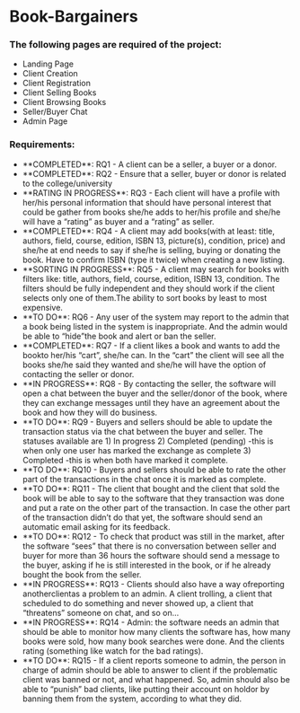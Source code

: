 # Book-Bargainers
<h3>The following pages are required of the project:</h3>
<ul>
  <li>Landing Page</li>
  <li>Client Creation</li>
  <li>Client Registration</li>
  <li>Client Selling Books</li>
  <li>Client Browsing Books</li>
  <li>Seller/Buyer Chat</li>
  <li>Admin Page</li>
 </ul>

<h3>Requirements:</h3>
<ul>
  <li>**COMPLETED**: RQ1 - A client can be a seller, a buyer or a donor.</li>
  <li>**COMPLETED**: RQ2 - Ensure that a seller, buyer or donor is related to the college/university </li>
  <li>**RATING IN PROGRESS**: RQ3 - Each client will have a profile with her/his personal information that should have personal interest that could be gather from books she/he adds to her/his profile and she/he will have a “rating” as buyer and a “rating” as seller.</li>
  <li>**COMPLETED**: RQ4 - A client may add books(with at least: title, authors, field, course, edition, ISBN 13, picture(s), condition, price) and she/he at end needs to say if she/he is selling, buying or donating the book. Have to confirm ISBN (type it twice) when creating a new listing.</li>
  <li>**SORTING IN PROGRESS**: RQ5 - A client may search for books with filters like: title, authors, field, course, edition, ISBN 13, condition. The filters should be fully independent and they should work if the client selects only one of them.The ability to sort books by least to most expensive.</li>
  <li>**TO DO**: RQ6 - Any user of the system may report to the admin that a book being listed in the system is inappropriate. And the admin would be able to “hide”the book and alert or ban the seller.</li>
  <li>**COMPLETED**: RQ7 - If a client likes a book and wants to add the bookto her/his “cart”, she/he can. In the “cart” the client will see all the books she/he said they wanted and she/he will have the option of contacting the seller or donor.</li>
  <li>**IN PROGRESS**: RQ8 - By contacting the seller, the software will open a chat between the buyer and the seller/donor of the book, where they can exchange messages until they have an agreement about the book and how they will do business.</li>
  <li>**TO DO**: RQ9 - Buyers and sellers should be able to update the transaction status via the chat between the buyer and seller. The statuses available are 1) In progress 2) Completed (pending) -this is when only one user has marked the exchange as complete 3) Completed -this is when both have marked it complete.</li>
  <li>**TO DO**: RQ10 - Buyers and sellers should be able to rate the other part of the transactions in the chat once it is marked as complete.</li>
  <li>**TO DO**: RQ11 - The client that bought and the client that sold the book will be able to say to the software that they transaction was done and put a rate on the other part of the transaction. In case the other part of the transaction didn’t do that yet, the software should send an automatic email asking for its feedback.</li>
  <li>**TO DO**: RQ12 - To check that product was still in the market, after the software “sees” that there is no conversation between seller and buyer for more than 36 hours the software should send a message to the buyer, asking if he is still interested in the book, or if he already bought the book from the seller.</li>
  <li>**IN PROGRESS**: RQ13 - Clients should also have a way ofreporting anotherclientas a problem to an admin. A client trolling, a client that scheduled to do something and never showed up, a client that “threatens” someone on chat, and so on...</li>
  <li>**IN PROGRESS**: RQ14 - Admin:  the software needs an admin that should be able to monitor how many clients the software has, how many books were sold, how many book searches were done. And the clients rating (something like watch for the bad ratings).</li>
  <li>**TO DO**: RQ15 - If a client reports someone to admin, the person in charge of admin should be able to answer to client if the problematic client was banned or not, and what happened. So, admin should also be able to “punish” bad clients, like putting their account on holdor by banning them from the system, according to what they did.</li>
</ul>

